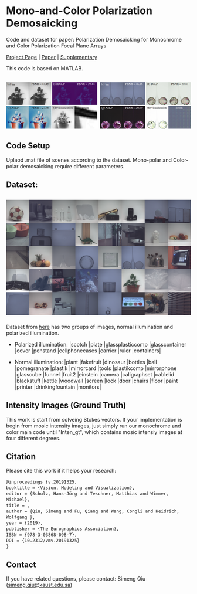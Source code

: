 # Mono-and-Color Polarization Demosaicking

Code and dataset for paper: Polarization Demosaicking for Monochrome and Color Polarization Focal Plane Arrays

[Project Page](https://vccimaging.org/Publications/Simeng2019PolarizationDemosaic/) | [Paper](https://vccimaging.org/Publications/Simeng2019PolarizationDemosaic/Simeng2019PolarizationDemosaic.pdf) | [Supplementary](https://vccimaging.org/Publications/Simeng2019PolarizationDemosaic/Simeng2019PolarizationDemosaicSupplement.pdf)

This code is based on MATLAB.

## ![Our selected results on Huber2d and Visualization ](Figure/teaser.jpg)

## Code Setup
Uplaod .mat file of scenes according to the dataset. Mono-polar and Color-polar demosaicking require different parameters.

## Dataset: 

## ![Dataset gallery ](Figure/gallery.jpg)

Dataset from [here](https://repository.kaust.edu.sa/handle/10754/631914) has two groups of images, normal illumination and polarized illumination. 
* Polarized illumination: 
|scotch
|plate
|glassplasticcomp
|glasscontainer
|cover
|penstand
|cellphonecases
|carrier
|ruler
|containers|

* Normal illumination:
|plant
|fakefruit
|dinosaur
|bottles
|ball
|pomegranate
|plastik
|mirrorcard
|tools
|plastikcomp
|mirrorphone
|glasscube
|funnel
|fruit2
|einstein
|camera
|caligraphset
|cablelid
|blackstuff
|kettle
|woodwall
|screen
|lock
|door
|chairs
|floor
|paint
|printer
|drinkingfountain
|monitors|
## Intensity Images (Ground Truth)
This work is start from solveing Stokes vectors. If your implementation is begin from mosic intensity images, just simply run our monochrome and color main code until "Inten_gt", which contains mosic intensiy images at four different degrees.
## Citation
Please cite this work if it helps your research:
```
@inproceedings {v.20191325,
booktitle = {Vision, Modeling and Visualization},
editor = {Schulz, Hans-Jörg and Teschner, Matthias and Wimmer, Michael},
title = ,
author = {Qiu, Simeng and Fu, Qiang and Wang, Congli and Heidrich, Wolfgang },
year = {2019},
publisher = {The Eurographics Association},
ISBN = {978-3-03868-098-7},
DOI = {10.2312/vmv.20191325}
}
```

## Contact
If you have related questions, please contact: Simeng Qiu (<simeng.qiu@kaust.edu.sa>)
